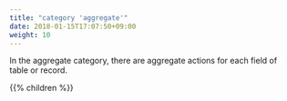 ```yaml
---
title: "category 'aggregate'"
date: 2018-01-15T17:07:50+09:00
weight: 10
---
```


In the aggregate category, there are aggregate actions for each field of table or record.

{{% children  %}}
